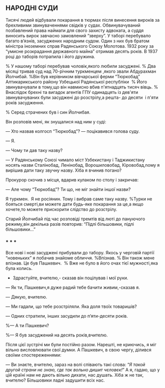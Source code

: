 ## НАРОДНІ СУДИ

Тисячі людей відбували покарання в тюрмах після винесення вироків за брехливими звинуваченнями свідків у судах.
Обвинувачуваний позбавлений права наймати для свого захисту адвоката, а суддя виносить вирок завчасно замовлений “зверху”.
У таборі перебувало багато в’язнів, засуджених народним судом.
Один з них був братом міністра іноземних справ Радянського Союзу Молотова.
1932 року за “умисне розкрадання державного майна” отримав десять років.
В 1937 році до таборів потрапила і його дружина.

% У нашому таборі перебував чоловік,якого любили засуджені.
% Два місяці тривав суд над 70-річним туркменцем ,якого звали Абдурахман Йолчибай.
%Він був керівником вівчарської ферми “Тюркобад” Алтикарикського району Узбецької Радянської республіки 
% Його звинувачували в тому,що він навмисно вбив п'ятнадцять тисяч вівць.
% Внаслідок брехні та вигадок агентів ГПУ одинадцять із дев'яти звинувачуваних були засуджені до розстрілу,а решта- до десяти  і п'яти років засудження.

% Серед страчених був і син Йолчибая.

Він розповів мені, як знущалися над ним у суді:

— Хто назвав колгосп “Тюркобад”? — поцікавився голова суду.

— Я.

— Чому ти дав таку назву?

— У Радянському Союзі чимало міст Узбекистану і Таджикистану носять назви Сталінобад, Ленінобад, Ворошиловобад, Кіровобад,nому я вирішив дати таку звучну назву.
Хіба я вчинив погано?

Прокурор скочив з місця, вдарив кулаком по столу і закричав:

— Але чому “Тюркобад”?
Ти що, не міг знайти іншої назви?

Я туркмен.
 Я не росіянин.
Тому і вибрав саме таку назву.
%Турки не бояться смерті,ви можете дати будь-яке покарання за це,а якщо хочете,то можете прискорити слідство до розстрілу.

Старий Йолчибай під час розповіді тремтів від люті до пануючого режиму,він декілька разів повторив: “Підлі більшовики, підлі більшовики...”

### * * *
Все нові і нові засуджені прибували до табору.
Якось у черговій партії “новеньких” я побачив знайоме обличчя.
%Впізнав.
% Він також мене впізнав.
Це був Пашкевич.
 % Вже не було в його очах тієї мужності,яка була колись.

- Здрастуйте, вчителю,- сказав він поцілував і мої руки.

— Як ти, Пашкевич,я дуже радий тебе бачити живим,-сказав я.

— Дякую, вчителю.

— Ми гадали, що тебе розстріляли.
Яка доля твоїх товаришів?

— Одних стратили, інших засудили до п’яти-десяти років.

%— А ти Пашкевич?

%— Я був засуджений на десять років,вчителю.

Після цієї зустрічі ми були постійно разом.
Нарешті, не криючись, я міг вільно висловлювати свої думки.
А Пашкевич, в свою чергу, ділився своїми спостереженнями:

— Ви знаєте, вчителю, зараз на волі співають такі слова: “<var>Я такой другой страни нє знаю, гдє так вольно дишит чєловєк!</var>” А я, гадаю, що у цій країні нам не дають вільно дихати, нас душать.
Хіба ж не так, вчителю?
Більшовики ладні задушити всіх нас.

